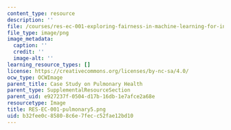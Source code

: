 ```yaml
---
content_type: resource
description: ''
file: /courses/res-ec-001-exploring-fairness-in-machine-learning-for-international-development-spring-2020/b32fee0c85808c6e7fecc52fae12bd10_RES-EC-001-pulmonary5.png
file_type: image/png
image_metadata:
  caption: ''
  credit: ''
  image-alt: ''
learning_resource_types: []
license: https://creativecommons.org/licenses/by-nc-sa/4.0/
ocw_type: OCWImage
parent_title: Case Study on Pulmonary Health
parent_type: SupplementalResourceSection
parent_uid: e927237f-0504-d17b-16db-1e7afce2a68e
resourcetype: Image
title: RES-EC-001-pulmonary5.png
uid: b32fee0c-8580-8c6e-7fec-c52fae12bd10
---
```

